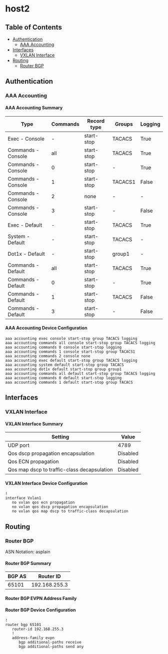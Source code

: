 # host2

## Table of Contents

- [Authentication](#authentication)
  - [AAA Accounting](#aaa-accounting)
- [Interfaces](#interfaces)
  - [VXLAN Interface](#vxlan-interface)
- [Routing](#routing)
  - [Router BGP](#router-bgp)

## Authentication

### AAA Accounting

#### AAA Accounting Summary

| Type | Commands | Record type | Groups | Logging |
| ---- | -------- | ----------- | ------ | ------- |
| Exec - Console | - | start-stop | TACACS | True |
| Commands - Console | all | start-stop | TACACS | True |
| Commands - Console | 0 | start-stop |  -  | True |
| Commands - Console | 1 | start-stop | TACACS1 | False |
| Commands - Console | 2 | none | - | - |
| Commands - Console | 3 | start-stop |  -  | False |
| Exec - Default | - | start-stop | TACACS | True |
| System - Default | - | start-stop | TACACS | - |
| Dot1x - Default | - | start-stop | group1 | - |
| Commands - Default | all | start-stop | TACACS | True |
| Commands - Default | 0 | start-stop | - | True |
| Commands - Default | 1 | start-stop | TACACS | False |
| Commands - Default | 3 | start-stop | - | False |

#### AAA Accounting Device Configuration

```eos
aaa accounting exec console start-stop group TACACS logging
aaa accounting commands all console start-stop group TACACS logging
aaa accounting commands 0 console start-stop logging
aaa accounting commands 1 console start-stop group TACACS1
aaa accounting commands 2 console none
aaa accounting exec default start-stop group TACACS logging
aaa accounting system default start-stop group TACACS
aaa accounting dot1x default start-stop group group1
aaa accounting commands all default start-stop group TACACS logging
aaa accounting commands 0 default start-stop logging
aaa accounting commands 1 default start-stop group TACACS
```

## Interfaces

### VXLAN Interface

#### VXLAN Interface Summary

| Setting | Value |
| ------- | ----- |
| UDP port | 4789 |
| Qos dscp propagation encapsulation | Disabled |
| Qos ECN propagation | Disabled |
| Qos map dscp to traffic-class decapsulation | Disabled |

#### VXLAN Interface Device Configuration

```eos
!
interface Vxlan1
   no vxlan qos ecn propagation
   no vxlan qos dscp propagation encapsulation
   no vxlan qos map dscp to traffic-class decapsulation
```

## Routing

### Router BGP

ASN Notation: asplain

#### Router BGP Summary

| BGP AS | Router ID |
| ------ | --------- |
| 65101 | 192.168.255.3 |

#### Router BGP EVPN Address Family

#### Router BGP Device Configuration

```eos
!
router bgp 65101
   router-id 192.168.255.3
   !
   address-family evpn
      bgp additional-paths receive
      bgp additional-paths send any
```
